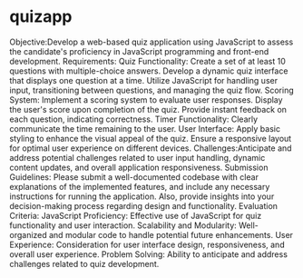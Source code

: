 # quizapp
Objective:Develop a web-based quiz application using JavaScript to assess the candidate's proficiency in JavaScript programming and front-end development.
Requirements:
Quiz Functionality:
Create a set of at least 10 questions with multiple-choice answers.
Develop a dynamic quiz interface that displays one question at a time.
Utilize JavaScript for handling user input, transitioning between questions, and managing the quiz flow.
Scoring System:
Implement a scoring system to evaluate user responses.
Display the user's score upon completion of the quiz.
Provide instant feedback on each question, indicating correctness.
Timer Functionality:
Clearly communicate the time remaining to the user.
User Interface:
Apply basic styling to enhance the visual appeal of the quiz.
Ensure a responsive layout for optimal user experience on different devices.
Challenges:Anticipate and address potential challenges related to user input handling, dynamic content updates, and overall application responsiveness.
Submission Guidelines: Please submit a well-documented codebase with clear explanations of the implemented features, and include any necessary instructions for running the application. Also, provide insights into your decision-making process regarding design and functionality.
Evaluation Criteria:
JavaScript Proficiency: Effective use of JavaScript for quiz functionality and user interaction.
Scalability and Modularity: Well-organized and modular code to handle potential future enhancements.
User Experience: Consideration for user interface design, responsiveness, and overall user experience.
Problem Solving: Ability to anticipate and address challenges related to quiz development.
